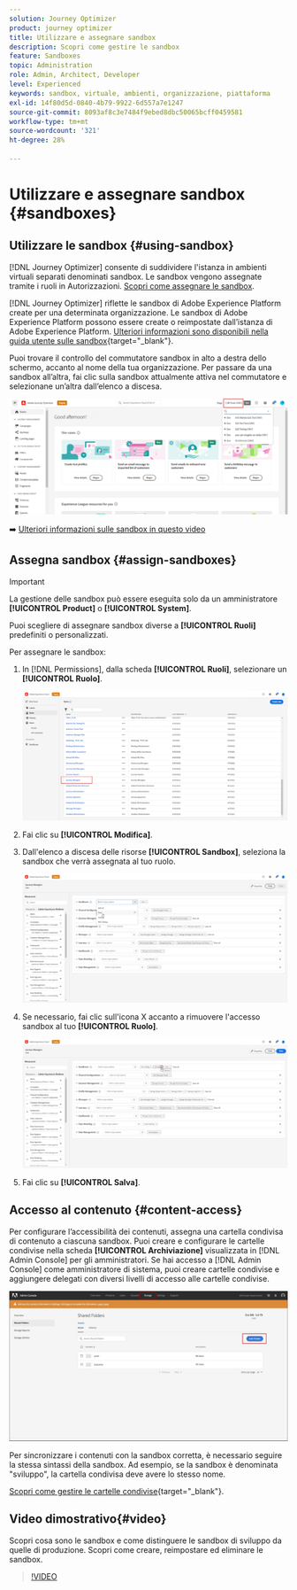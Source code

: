 ```yaml
---
solution: Journey Optimizer
product: journey optimizer
title: Utilizzare e assegnare sandbox
description: Scopri come gestire le sandbox
feature: Sandboxes
topic: Administration
role: Admin, Architect, Developer
level: Experienced
keywords: sandbox, virtuale, ambienti, organizzazione, piattaforma
exl-id: 14f80d5d-0840-4b79-9922-6d557a7e1247
source-git-commit: 8093af8c3e7484f9ebed8dbc50065bcff0459581
workflow-type: tm+mt
source-wordcount: '321'
ht-degree: 28%

---
```


# Utilizzare e assegnare sandbox {#sandboxes}

## Utilizzare le sandbox {#using-sandbox}

[!DNL Journey Optimizer] consente di suddividere l&#39;istanza in ambienti virtuali separati denominati sandbox. Le sandbox vengono assegnate tramite i ruoli in Autorizzazioni. [Scopri come assegnare le sandbox](permissions.md#create-product-profile).

[!DNL Journey Optimizer] riflette le sandbox di Adobe Experience Platform create per una determinata organizzazione. Le sandbox di Adobe Experience Platform possono essere create o reimpostate dall’istanza di Adobe Experience Platform. [Ulteriori informazioni sono disponibili nella guida utente sulle sandbox](https://experienceleague.adobe.com/docs/experience-platform/sandbox/ui/user-guide.html?lang=it){target="_blank"}.

Puoi trovare il controllo del commutatore sandbox in alto a destra dello schermo, accanto al nome della tua organizzazione. Per passare da una sandbox all’altra, fai clic sulla sandbox attualmente attiva nel commutatore e selezionane un’altra dall’elenco a discesa.

![](assets/sandbox_5.png)

➡️ [Ulteriori informazioni sulle sandbox in questo video](#video)

## Assegna sandbox {#assign-sandboxes}

>[!IMPORTANT]
>
> La gestione delle sandbox può essere eseguita solo da un amministratore **[!UICONTROL Product]** o **[!UICONTROL System]**.

Puoi scegliere di assegnare sandbox diverse a **[!UICONTROL Ruoli]** predefiniti o personalizzati.

Per assegnare le sandbox:

1. In [!DNL Permissions], dalla scheda **[!UICONTROL Ruoli]**, selezionare un **[!UICONTROL Ruolo]**.

   ![](assets/sandbox_1.png)

1. Fai clic su **[!UICONTROL Modifica]**.

1. Dall&#39;elenco a discesa delle risorse **[!UICONTROL Sandbox]**, seleziona la sandbox che verrà assegnata al tuo ruolo.

   ![](assets/sandbox_3.png)

1. Se necessario, fai clic sull&#39;icona X accanto a rimuovere l&#39;accesso sandbox al tuo **[!UICONTROL Ruolo]**.

   ![](assets/sandbox_4.png)

1. Fai clic su **[!UICONTROL Salva]**.

## Accesso al contenuto {#content-access}

Per configurare l’accessibilità dei contenuti, assegna una cartella condivisa di contenuto a ciascuna sandbox. Puoi creare e configurare le cartelle condivise nella scheda **[!UICONTROL Archiviazione]** visualizzata in [!DNL Admin Console] per gli amministratori. Se hai accesso a [!DNL Admin Console] come amministratore di sistema, puoi creare cartelle condivise e aggiungere delegati con diversi livelli di accesso alle cartelle condivise.

![](assets/do-not-localize/content_access.png)

Per sincronizzare i contenuti con la sandbox corretta, è necessario seguire la stessa sintassi della sandbox. Ad esempio, se la sandbox è denominata &quot;sviluppo&quot;, la cartella condivisa deve avere lo stesso nome.

[Scopri come gestire le cartelle condivise](https://helpx.adobe.com/it/enterprise/admin-guide.html/enterprise/using/manage-adobe-storage.ug.html){target="_blank"}.

## Video dimostrativo{#video}

Scopri cosa sono le sandbox e come distinguere le sandbox di sviluppo da quelle di produzione. Scopri come creare, reimpostare ed eliminare le sandbox.

>[!VIDEO](https://video.tv.adobe.com/v/3416654?quality=12&captions=ita)